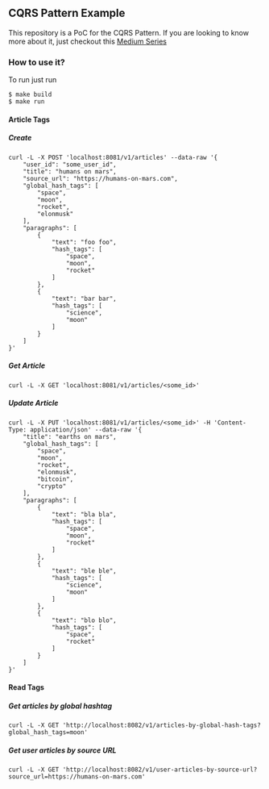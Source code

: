 ## CQRS Pattern Example
This repository is a PoC for the CQRS Pattern. 
If you are looking to know more about it, just checkout this [Medium Series](https://godoy-lucas-e.medium.com/cqrs-architecture-pattern-c7f5c613c59c)

### How to use it?
To run just run
```
$ make build
$ make run
```

#### Article Tags
##### Create
```
curl -L -X POST 'localhost:8081/v1/articles' --data-raw '{
    "user_id": "some_user_id",
    "title": "humans on mars",
    "source_url": "https://humans-on-mars.com",
    "global_hash_tags": [
        "space",
        "moon",
        "rocket",
        "elonmusk"
    ],
    "paragraphs": [
        {
            "text": "foo foo",
            "hash_tags": [
                "space",
                "moon",
                "rocket"
            ]
        },
        {
            "text": "bar bar",
            "hash_tags": [
                "science",
                "moon"
            ]
        }
    ]
}'
```

##### Get Article
```
curl -L -X GET 'localhost:8081/v1/articles/<some_id>' 
```

##### Update Article
```
curl -L -X PUT 'localhost:8081/v1/articles/<some_id>' -H 'Content-Type: application/json' --data-raw '{
    "title": "earths on mars",
    "global_hash_tags": [
        "space",
        "moon",
        "rocket",
        "elonmusk",
        "bitcoin",
        "crypto"
    ],
    "paragraphs": [
        {
            "text": "bla bla",
            "hash_tags": [
                "space",
                "moon",
                "rocket"
            ]
        },
        {
            "text": "ble ble",
            "hash_tags": [
                "science",
                "moon"
            ]
        },
        {
            "text": "blo blo",
            "hash_tags": [
                "space",
                "rocket"
            ]
        }
    ]
}' 
```

#### Read Tags
##### Get articles by global hashtag
```
curl -L -X GET 'http://localhost:8082/v1/articles-by-global-hash-tags?global_hash_tags=moon'
```

##### Get user articles by source URL
```
curl -L -X GET 'http://localhost:8082/v1/user-articles-by-source-url?source_url=https://humans-on-mars.com'
```
